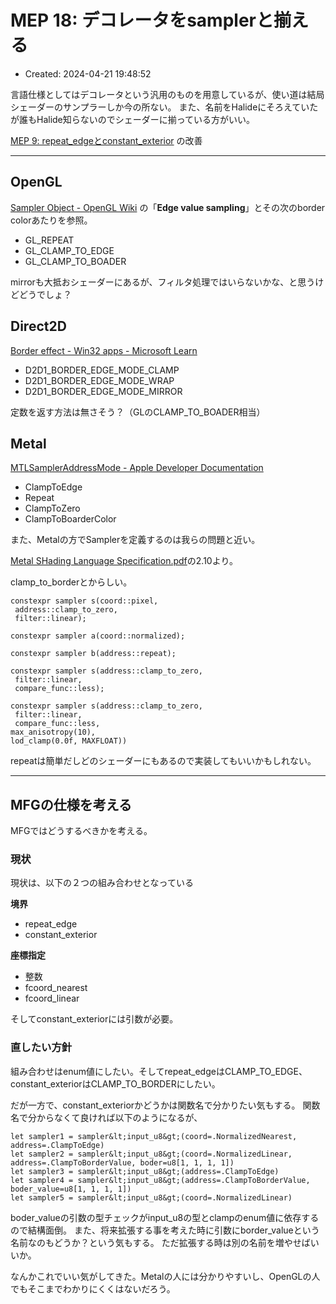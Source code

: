 # MEP 18: デコレータをsamplerと揃える

- Created: 2024-04-21 19:48:52

言語仕様としてはデコレータという汎用のものを用意しているが、使い道は結局シェーダーのサンプラーしか今の所ない。 また、名前をHalideにそろえていたが誰もHalide知らないのでシェーダーに揃っている方がいい。

[MEP 9: repeat_edgeとconstant_exterior](9.md) の改善


----


## OpenGL

[Sampler Object - OpenGL Wiki](https://www.khronos.org/opengl/wiki/Sampler_Object) の「**Edge value sampling**」とその次のborder colorあたりを参照。

-   GL\_REPEAT
-   GL\_CLAMP\_TO\_EDGE
-   GL\_CLAMP\_TO\_BOADER

mirrorも大抵おシェーダーにあるが、フィルタ処理ではいらないかな、と思うけどどうでしょ？

## Direct2D

[Border effect - Win32 apps - Microsoft Learn](https://learn.microsoft.com/en-us/windows/win32/direct2d/border)

-   D2D1\_BORDER\_EDGE\_MODE\_CLAMP
-   D2D1\_BORDER\_EDGE\_MODE\_WRAP
-   D2D1\_BORDER\_EDGE\_MODE\_MIRROR

定数を返す方法は無さそう？（GLのCLAMP\_TO\_BOADER相当）

## Metal

[MTLSamplerAddressMode - Apple Developer Documentation](https://developer.apple.com/documentation/metal/mtlsampleraddressmode?language=objc)

-   ClampToEdge
-   Repeat
-   ClampToZero
-   ClampToBoarderColor

また、Metalの方でSamplerを定義するのは我らの問題と近い。

[Metal SHading Language Specification.pdf](https://developer.apple.com/metal/Metal-Shading-Language-Specification.pdf)の2.10より。

clamp\_to\_borderとからしい。

```
constexpr sampler s(coord::pixel,
 address::clamp_to_zero,
 filter::linear);

constexpr sampler a(coord::normalized);

constexpr sampler b(address::repeat);

constexpr sampler s(address::clamp_to_zero,
 filter::linear,
 compare_func::less);

constexpr sampler s(address::clamp_to_zero,
 filter::linear,
 compare_func::less,
max_anisotropy(10),
lod_clamp(0.0f, MAXFLOAT))
```

repeatは簡単だしどのシェーダーにもあるので実装してもいいかもしれない。

----

## MFGの仕様を考える

MFGではどうするべきかを考える。

### 現状

現状は、以下の２つの組み合わせとなっている

**境界**

-   repeat\_edge
-   constant\_exterior

**座標指定**

-   整数
-   fcoord\_nearest
-   fcoord\_linear

そしてconstant\_exteriorには引数が必要。

### 直したい方針

組み合わせはenum値にしたい。そしてrepeat\_edgeはCLAMP\_TO\_EDGE、constant\_exteriorはCLAMP\_TO\_BORDERにしたい。

だが一方で、constant\_exteriorかどうかは関数名で分かりたい気もする。 関数名で分からなくて良ければ以下のようになるが、

```
let sampler1 = sampler&lt;input_u8&gt;(coord=.NormalizedNearest, address=.ClampToEdge)
let sampler2 = sampler&lt;input_u8&gt;(coord=.NormalizedLinear, address=.ClampToBorderValue, boder=u8[1, 1, 1, 1])
let sampler3 = sampler&lt;input_u8&gt;(address=.ClampToEdge)
let sampler4 = sampler&lt;input_u8&gt;(address=.ClampToBorderValue, boder_value=u8[1, 1, 1, 1])
let sampler5 = sampler&lt;input_u8&gt;(coord=.NormalizedLinear)
```

boder\_valueの引数の型チェックがinput\_u8の型とclampのenum値に依存するので結構面倒。 また、将来拡張する事を考えた時に引数にborder\_valueという名前なのもどうか？という気もする。 ただ拡張する時は別の名前を増やせばいいか。

なんかこれでいい気がしてきた。Metalの人には分かりやすいし、OpenGLの人でもそこまでわかりにくくはないだろう。